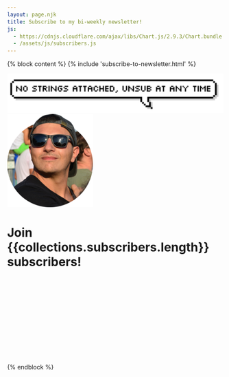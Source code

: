 ```yaml
---
layout: page.njk
title: Subscribe to my bi-weekly newsletter!
js:
  - https://cdnjs.cloudflare.com/ajax/libs/Chart.js/2.9.3/Chart.bundle.min.js
  - /assets/js/subscribers.js
---
```


{% block content %}
{% include 'subscribe-to-newsletter.html' %}
<div reversed class="">
  <div class="">
    <img class="no-shadow" src="/assets/images/speech-bubble-unsub.png">
  </div>
  <div class=" tar">
    <img class="no-shadow" src="/assets/images/cf4.png">
  </div>
</div>

<script type="text/javascript">
window.subscribers = {{ collections.subscribers | reverse | json | safe }}
</script>

<h1>Join {{collections.subscribers.length}} subscribers!</h1>

<div class="chart-container" style="height: 200px">
  <canvas id="chart" style="height: 200px"></canvas>
</div>
{% endblock %}
